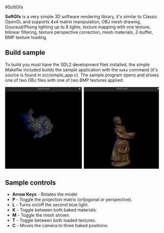 #SoftGfx

**SoftGfx** is a very simple 3D software rendering library, it's similar to Classic OpenGL and supports 4x4 matrix manipulation, OBJ mesh drawing, Gouraud/Phong lighting up to 8 lights, texture mapping with one texture, bilinear filtering, texture perspective correction, mesh materials, Z-buffer, BMP texture loading.

## Build sample

To build you must have the SDL2 development files installed, the simple Makefile included builds the sample application with the ```make``` command (it's source is found in src/simple_app.c). The sample program opens and shows one of two OBJ files with one of two BMP textures applied. 

![](./res/sample_image.png)

## Sample controls

+ **Arrow Keys** - Rotates the model
+ **P** - Toggle the projection matrix (ortjogonal or perspective). 
+ **L** - Turns on/off the second blue light.
+ **K** - Toggle between both baked materials.
+ **M** - Toggle the mesh shown.
+ **T** - Toggle between both loaded textures.
+ **C** - Moves the camera to three baked positions.


